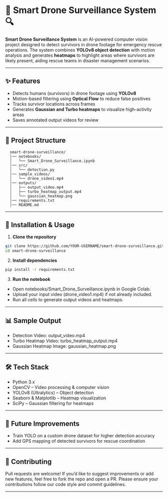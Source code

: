 # 🚁 Smart Drone Surveillance System 🔍

**Smart Drone Surveillance System** is an AI-powered computer vision project designed to detect survivors in drone footage for emergency rescue operations. The system combines **YOLOv8 object detection** with motion analysis and generates **heatmaps** to highlight areas where survivors are likely present, aiding rescue teams in disaster management scenarios.

---

## ✨ Features

- Detects humans (survivors) in drone footage using **YOLOv8**
- Motion-based filtering using **Optical Flow** to reduce false positives
- Tracks survivor locations across frames
- Generates **Gaussian and Turbo heatmaps** to visualize high-activity areas
- Saves annotated output videos for review

---

## 📂 Project Structure

```
  smart-drone-surveillance/
  │── notebooks/
  │   └── Smart_Drone_Surveillance.ipynb    
  │── src/
  │   └── detection.py                      
  │── sample_videos/
  │   └── drone_video1.mp4                  
  │── outputs/
  │   ├── output_video.mp4                  
  │   ├── turbo_heatmap_output.mp4          
  │   └── gaussian_heatmap.png             
  │── requirements.txt                 
  │── README.md
```
---

## 🚀 Installation & Usage

1. **Clone the repository**
```bash
git clone https://github.com/YOUR-USERNAME/smart-drone-surveillance.git
cd smart-drone-surveillance
```
2. **Install dependencies**
```bash
pip install -r requirements.txt
```
3. **Run the notebook**
- Open notebooks/Smart_Drone_Surveillance.ipynb in Google Colab.
- Upload your input video (drone_video1.mp4) if not already included.
- Run all cells to generate output videos and heatmaps.

---

## 📊 Sample Output

- Detection Video: output_video.mp4
- Turbo Heatmap Video: turbo_heatmap_output.mp4
- Gaussian Heatmap Image: gaussian_heatmap.png

---

## 🛠️ Tech Stack

- Python 3.x
- OpenCV – Video processing & computer vision
- YOLOv8 (Ultralytics) – Object detection
- Seaborn & Matplotlib – Heatmap visualization
- SciPy – Gaussian filtering for heatmaps

---

## 📌 Future Improvements

- Train YOLO on a custom drone dataset for higher detection accuracy
- Add GPS mapping of detected survivors for rescue coordination

---

## 🤝 Contributing

Pull requests are welcome! If you’d like to suggest improvements or add new features, feel free to fork the repo and open a PR.
Please ensure your contributions follow our code style and commit guidelines.

---

